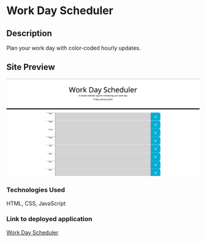 # Work Day Scheduler

## Description

Plan your work day with color-coded hourly updates.

## Site Preview

![](assets/images/screenshot-deployed-app.png)

### Technologies Used

HTML, CSS, JavaScript

### Link to deployed application

[Work Day Scheduler](https://joelecox1.github.io/work-day-scheduler/)

